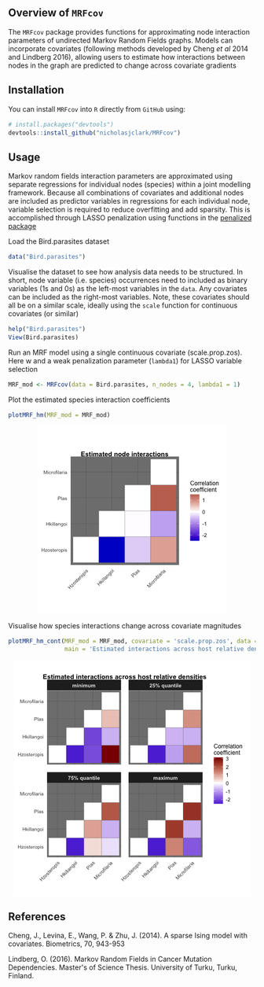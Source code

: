 
<!-- README.md is generated from README.Rmd. Please edit that file -->
Overview of `MRFcov`
--------------------

The `MRFcov` package provides functions for approximating node interaction parameters of undirected Markov Random Fields graphs. Models can incorporate covariates (following methods developed by Cheng *et al* 2014 and Lindberg 2016), allowing users to estimate how interactions between nodes in the graph are predicted to change across covariate gradients

Installation
------------

You can install `MRFcov` into `R` directly from `GitHub` using:

``` r
# install.packages("devtools")
devtools::install_github("nicholasjclark/MRFcov")
```

Usage
-----

Markov random fields interaction parameters are approximated using separate regressions for individual nodes (species) within a joint modelling framework. Because all combinations of covariates and additional nodes are included as predictor variables in regressions for each individual node, variable selection is required to reduce overfitting and add sparsity. This is accomplished through LASSO penalization using functions in the [penalized package](https://cran.r-project.org/web/packages/penalized/index.html)

Load the Bird.parasites dataset

``` r
data("Bird.parasites")
```

Visualise the dataset to see how analysis data needs to be structured. In short, node variable (i.e. species) occurrences need to included as binary variables (1s and 0s) as the left-most variables in the `data`. Any covariates can be included as the right-most variables. Note, these covariates should all be on a similar scale, ideally using the `scale` function for continuous covariates (or similar)

``` r
help("Bird.parasites")
View(Bird.parasites)
```

Run an MRF model using a single continuous covariate (scale.prop.zos). Here w and a weak penalization parameter (`lambda1`) for LASSO variable selection

``` r
MRF_mod <- MRFcov(data = Bird.parasites, n_nodes = 4, lambda1 = 1)
```

Plot the estimated species interaction coefficients

``` r
plotMRF_hm(MRF_mod = MRF_mod)
```

<img src="README-unnamed-chunk-6-1.png" style="display: block; margin: auto;" />

Visualise how species interactions change across covariate magnitudes

``` r
plotMRF_hm_cont(MRF_mod = MRF_mod, covariate = 'scale.prop.zos', data = Bird.parasites, 
                main = 'Estimated interactions across host relative densities')
```

<img src="README-unnamed-chunk-7-1.png" style="display: block; margin: auto;" />

References
----------

Cheng, J., Levina, E., Wang, P. & Zhu, J. (2014). A sparse Ising model with covariates. Biometrics, 70, 943-953

Lindberg, O. (2016). Markov Random Fields in Cancer Mutation Dependencies. Master's of Science Thesis. University of Turku, Turku, Finland.
